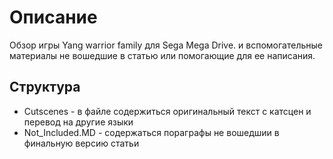 # Описание 

Обзор игры Yang warrior family для Sega Mega Drive. и вспомогательные материалы не вошедшие в статью или помогающие для ее написания.

## Структура

- Cutscenes - в файле содержиться оригинальный текст с катсцен и перевод на другие языки
- Not_Included.MD - содержаться пораграфы не вошедшии в финальную версию статьи
